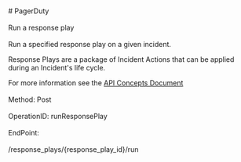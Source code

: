 <br>#     PagerDuty</br>
<br>Run a response play</br>
<br>Run a specified response play on a given incident.

Response Plays are a package of Incident Actions that can be applied during an Incident's life cycle.

For more information see the [API Concepts Document](../../docs/CONCEPTS.md#response-plays)
</br>
<br>Method: Post</br>
<br>OperationID: runResponsePlay</br>
<br>EndPoint:</br>
<br>/response_plays/{response_play_id}/run</br>
